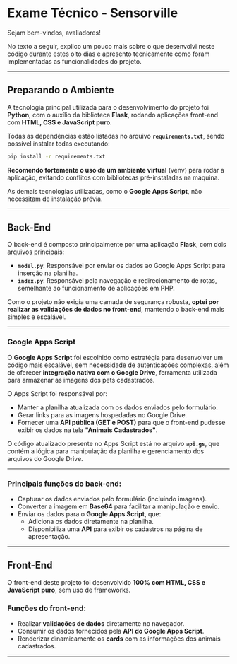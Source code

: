 # Exame Técnico - Sensorville

Sejam bem-vindos, avaliadores!

No texto a seguir, explico um pouco mais sobre o que desenvolvi neste código durante estes oito dias e apresento tecnicamente como foram implementadas as funcionalidades do projeto.

---

## **Preparando o Ambiente**

A tecnologia principal utilizada para o desenvolvimento do projeto foi **Python**, com o auxílio da biblioteca **Flask**, rodando aplicações front-end com **HTML, CSS e JavaScript puro**.  

Todas as dependências estão listadas no arquivo **`requirements.txt`**, sendo possível instalar todas executando:

```bash
pip install -r requirements.txt
```

**Recomendo fortemente o uso de um ambiente virtual** (venv) para rodar a aplicação, evitando conflitos com bibliotecas pré-instaladas na máquina.

As demais tecnologias utilizadas, como o **Google Apps Script**, não necessitam de instalação prévia.

---

## **Back-End**

O back-end é composto principalmente por uma aplicação **Flask**, com dois arquivos principais:  
- **`model.py`**: Responsável por enviar os dados ao Google Apps Script para inserção na planilha.  
- **`index.py`**: Responsável pela navegação e redirecionamento de rotas, semelhante ao funcionamento de aplicações em PHP.

Como o projeto não exigia uma camada de segurança robusta, **optei por realizar as validações de dados no front-end**, mantendo o back-end mais simples e escalável.

---

### **Google Apps Script**

O **Google Apps Script** foi escolhido como estratégia para desenvolver um código mais escalável, sem necessidade de autenticações complexas, além de oferecer **integração nativa com o Google Drive**, ferramenta utilizada para armazenar as imagens dos pets cadastrados.

O Apps Script foi responsável por:  
- Manter a planilha atualizada com os dados enviados pelo formulário.  
- Gerar links para as imagens hospedadas no Google Drive.  
- Fornecer uma **API pública (GET e POST)** para que o front-end pudesse exibir os dados na tela **"Animais Cadastrados"**.

O código atualizado presente no Apps Script está no arquivo **`api.gs`**, que contém a lógica para manipulação da planilha e gerenciamento dos arquivos do Google Drive.

---

### **Principais funções do back-end:**
- Capturar os dados enviados pelo formulário (incluindo imagens).  
- Converter a imagem em **Base64** para facilitar a manipulação e envio.  
- Enviar os dados para o **Google Apps Script**, que:  
  - Adiciona os dados diretamente na planilha.  
  - Disponibiliza uma **API** para exibir os cadastros na página de apresentação.  

---

## **Front-End**

O front-end deste projeto foi desenvolvido **100% com HTML, CSS e JavaScript puro**, sem uso de frameworks.  

### **Funções do front-end:**
- Realizar **validações de dados** diretamente no navegador.  
- Consumir os dados fornecidos pela **API do Google Apps Script**.  
- Renderizar dinamicamente os **cards** com as informações dos animais cadastrados.  

---





